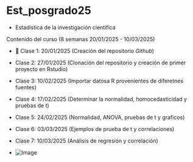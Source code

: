 # Est_posgrado25

- Estadística de la investigación científica 

Contenido del curso (8 semanas 20/01/2025 - 10/03/2025) 

- :date: Clase 1: 20/01/2025 (Creación del repositorio *Github*)
- Clase 2: 27/01/2025 (Clonación del repositorio y creación de primer proyecto en Rstudio)
- Clase 3: 10/02/2025 (Importar datosa R provenientes de diferetnes fuentes)
- Clase 4: 17/02/2025 (Determinar la normalidad, homocedasticidad y pruebas de t)
- Clase 5: 24/02/2025 (Normalidad, ANOVA, pruebas de t y graficos)
- Clase 6: 03/03/2025 (Ejemplos de prueba de t y correlaciones)
- Clase 7: 10/03/2025 (Análisis de regresión y correlación) 

- ![Image](https://github.com/user-attachments/assets/58bb3033-7595-493d-8f17-a889a122f5f2)
